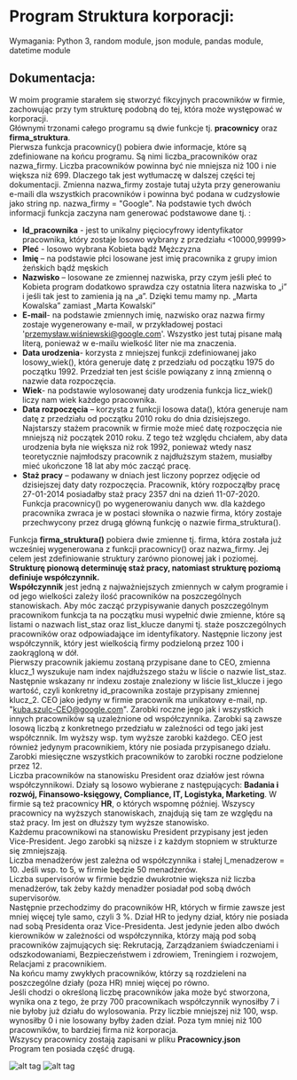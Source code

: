 # Program Struktura korporacji:

Wymagania: Python 3, random module, json module, pandas module, datetime module

## Dokumentacja:
W moim programie starałem się stworzyć fikcyjnych pracowników w firmie, zachowując przy tym strukturę podobną do tej, która może występować w korporacji.<br>
Głównymi trzonami całego programu są dwie funkcje tj. **pracownicy** oraz **firma_struktura**.<br>
Pierwsza funkcja pracownicy() pobiera dwie informacje, które są zdefiniowane na końcu programu.
Są nimi liczba_pracowników oraz nazwa_firmy. Liczba pracowników powinna być nie mniejsza niż 100 i nie większa niż 699. Dlaczego tak jest wytłumaczę w dalszej
części tej dokumentacji. Zmienna nazwa_firmy zostaje tutaj użyta przy generowaniu e-maili dla wszystkich pracowników i powinna być podana w cudzysłowie jako
string np. nazwa_firmy = "Google". Na podstawie tych dwóch informacji funkcja zaczyna nam generować podstawowe dane tj. :<br>
- **Id_pracownika** - jest to unikalny pięciocyfrowy identyfikator pracownika, który zostaje losowo wybrany z przedziału <10000,99999><br>
- **Pleć** - losowo wybrana Kobieta bądź Mężczyzna<br>
- **Imię** – na podstawie płci losowane jest imię pracownika z grupy imion żeńskich bądź męskich<br>
- **Nazwisko** – losowane ze zmiennej nazwiska, przy czym jeśli płeć to Kobieta program dodatkowo sprawdza czy ostatnia litera nazwiska to „i” i jeśli tak jest to zamienia ją na „a”. Dzięki temu mamy
np. „Marta Kowalska” zamiast „Marta Kowalski”<br>
- **E-mail**- na podstawie zmiennych imię, nazwisko oraz nazwa firmy zostaje wygenerowany e-mail,
w przykładowej postaci 'przemysław.wiśniewski@google.com'. Wszystko jest tutaj pisane małą literą, ponieważ w e-mailu wielkość liter nie ma znaczenia.<br>
- **Data urodzenia**- korzysta z mniejszej funkcji zdefiniowanej jako losowy_wiek(), która generuje datę
z przedziału od początku 1975 do początku 1992. Przedział ten jest ściśle powiązany z inną zmienną
o nazwie data rozpoczęcia.<br>
- **Wiek**- na podstawie wylosowanej daty urodzenia funkcja licz_wiek() liczy nam wiek każdego pracownika.<br>
- **Data rozpoczęcia** – korzysta z funkcji losowa data(), która generuje nam datę z przedziału od początku 2010 roku do dnia dzisiejszego. Najstarszy stażem pracownik w firmie może mieć datę
rozpoczęcia nie mniejszą niż początek 2010 roku. Z tego też względu chciałem, aby data urodzenia była nie większa niż rok 1992, ponieważ wtedy nasz teoretycznie najmłodszy pracownik
z najdłuższym stażem, musiałby mieć ukończone 18 lat aby móc zacząć pracę. <br>
- **Staż pracy** – podawany w dniach jest liczony poprzez odjęcie od dzisiejszej daty daty rozpoczęcia.
Pracownik, który rozpocząłby pracę 27-01-2014 posiadałby staż pracy  2357 dni na dzień 11-07-2020.<br>
Funkcja pracownicy() po wygenerowaniu danych ww. dla każdego pracownika zwraca je w postaci słownika o nazwie firma, który zostaje przechwycony przez drugą główną funkcję o nazwie firma_struktura().<br>



Funkcja **firma_struktura()** pobiera dwie zmienne tj. firma, która została już wcześniej wygenerowana z funkcji pracownicy() oraz nazwa_firmy.
Jej celem jest zdefiniowanie struktury zarówno pionowej jak i poziomej. **Strukturę pionową determinuję staż pracy, natomiast strukturę poziomą definiuje współczynnik.**<br>
**Współczynnik** jest jedną z najważniejszych zmiennych w całym programie i od jego wielkości zależy ilość pracowników na poszczególnych stanowiskach. Aby móc zacząć przypisywanie danych
poszczególnym pracownikom funkcja ta na początku musi wypełnić dwie zmienne, które są listami o nazwach list_staz oraz list_klucze danymi tj. staże poszczególnych pracowników oraz
odpowiadające im identyfikatory. Następnie liczony jest współczynnik, który jest wielkością firmy podzieloną przez 100 i zaokrągloną w dół.<br>
Pierwszy pracownik jakiemu zostaną przypisane dane to CEO, zmienna klucz_1 wyszukuje nam index najdłuższego stażu w liście o nazwie list_staz. Następnie wskazany nr indexu zostaje znaleziony
w liście list_klucze i jego wartość, czyli konkretny id_pracownika zostaje przypisany zmiennej klucz_2.
CEO jako jedyny w firmie pracownik ma unikatowy e-mail, np.  "kuba.szulc-CEO@google.com". Zarobki roczne jego jak i wszystkich innych pracowników są uzależnione od współczynnika.
Zarobki są zawsze losową liczbą z konkretnego przedziału w zależności od tego jaki jest współcznnik. Im wyższy wsp. tym wyższe zarobki każdego. CEO jest również jedynym pracownikiem,
który nie posiada przypisanego działu. Zarobki miesięczne wszystkich pracowników to zarobki roczne podzielone przez 12.<br>
Liczba pracowników na stanowisku President oraz działów jest równa współczynnikowi. Działy są losowo wybierane z następujących: **Badania i rozwój, Finansowo-księgowy, Compliance, IT,
Logistyka, Marketing**. W firmie są też pracownicy **HR**, o których wspomnę później. Wszyscy pracownicy na wyższych stanowiskach, znajdują się tam ze względu na staż pracy. Im jest on dłuższy tym wyższe stanowisko.<br>
Każdemu pracownikowi na stanowisku President przypisany jest jeden Vice-President. Jego zarobki są niższe i z każdym stopniem w strukturze się zmniejszają.<br>
Liczba menadżerów jest zależna od współczynnika i stałej l_menadzerow = 10. Jeśli wsp. to 5, w firmie będzie 50 menadżerów.<br>
Liczba supervisorów w firmie będzie dwukrotnie większa niż liczba menadżerów, tak żeby każdy menadżer posiadał pod sobą dwóch supervisorów.<br>
Następnie przechodzimy do pracowników HR, których w firmie zawsze jest mniej więcej tyle samo, czyli 3 %. Dział HR to jedyny dział, który nie posiada nad sobą Presidenta oraz Vice-Presidenta.
Jest jedynie jeden albo dwóch kierowników w zależności od współczynnika, którzy mają pod sobą pracowników zajmujących się: Rekrutacją, Zarządzaniem świadczeniami i odszkodowaniami,
Bezpieczeństwem i zdrowiem, Treningiem i rozwojem, Relacjami z pracownikiem.<br>
Na końcu mamy zwykłych pracowników, którzy są rozdzieleni na poszczególne działy (poza HR) mniej więcej po równo.<br>
Jeśli chodzi o określoną liczbę pracowników jaka może być stworzona, wynika ona z tego, że przy 700 pracownikach współczynnik wynosiłby 7 i nie byłoby już działu do wylosowania.
Przy liczbie mniejszej niż 100, wsp. wynosiłby 0 i nie losowany byłby żaden dział. Poza tym mniej niż 100 pracowników, to bardziej firma niż korporacja.<br>
Wszyscy pracownicy zostają zapisani w pliku **Pracownicy.json**<br>
Program ten posiada część drugą.

![alt tag](https://github.com/FilipGieraga/Python-PL/blob/master/15.%20Struktura%20korporacyjna/Struktura.png)
![alt tag](https://github.com/FilipGieraga/Python-PL/blob/master/15.%20Struktura%20korporacyjna/excel.PNG)
